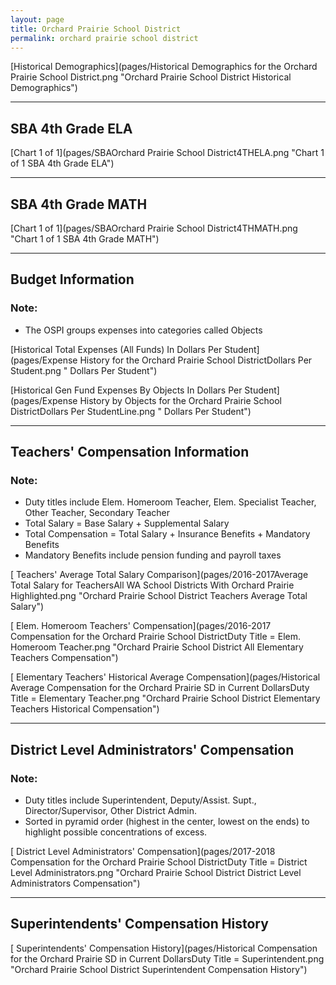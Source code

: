 ```yaml
---
layout: page
title: Orchard Prairie School District
permalink: orchard prairie school district
---
```



[Historical Demographics](pages/Historical Demographics for the Orchard Prairie School District.png "Orchard Prairie School District Historical Demographics")

___

## SBA 4th Grade ELA

[Chart 1 of 1](pages/SBAOrchard Prairie School District4THELA.png "Chart 1 of 1 SBA 4th Grade ELA")


___

## SBA 4th Grade MATH

[Chart 1 of 1](pages/SBAOrchard Prairie School District4THMATH.png "Chart 1 of 1 SBA 4th Grade MATH")


___

## Budget Information
### Note:
- The OSPI groups expenses into categories called Objects

[Historical Total Expenses (All Funds) In Dollars Per Student](pages/Expense History for the Orchard Prairie School DistrictDollars Per Student.png " Dollars Per Student")

[Historical Gen Fund Expenses By Objects In Dollars Per Student](pages/Expense History by Objects for the Orchard Prairie School DistrictDollars Per StudentLine.png " Dollars Per Student")


___

## Teachers' Compensation Information
### Note:
- Duty titles include Elem. Homeroom Teacher, Elem. Specialist Teacher, Other Teacher, Secondary Teacher
- Total Salary = Base Salary + Supplemental Salary
- Total Compensation = Total Salary + Insurance Benefits + Mandatory Benefits
- Mandatory Benefits include pension funding and payroll taxes

[ Teachers' Average Total Salary Comparison](pages/2016-2017Average Total Salary for TeachersAll WA School Districts With Orchard Prairie Highlighted.png "Orchard Prairie School District Teachers Average Total Salary")

[ Elem. Homeroom Teachers' Compensation](pages/2016-2017 Compensation for the Orchard Prairie School DistrictDuty Title = Elem. Homeroom Teacher.png "Orchard Prairie School District All Elementary Teachers Compensation")

[ Elementary Teachers' Historical Average Compensation](pages/Historical Average Compensation for the Orchard Prairie SD in Current DollarsDuty Title = Elementary Teacher.png "Orchard Prairie School District Elementary Teachers Historical Compensation")


___

## District Level Administrators' Compensation

### Note:
- Duty titles include Superintendent, Deputy/Assist. Supt., Director/Supervisor, Other District Admin.
- Sorted in pyramid order (highest in the center, lowest on the ends) to highlight possible concentrations of excess.

[ District Level Administrators' Compensation](pages/2017-2018 Compensation for the Orchard Prairie School DistrictDuty Title = District Level Administrators.png "Orchard Prairie School District District Level Administrators Compensation")


___

## Superintendents' Compensation History

[ Superintendents' Compensation History](pages/Historical Compensation for the Orchard Prairie SD in Current DollarsDuty Title = Superintendent.png "Orchard Prairie School District Superintendent Compensation History")

